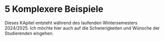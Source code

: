# 5 Komplexere Beispiele

Dieses KApitel entsteht während des laufenden Wintersemesters 2024/2025. Ich möchte hier auch auf die Schwierigkeiten und Wünsche der Studierenden eingehen.



